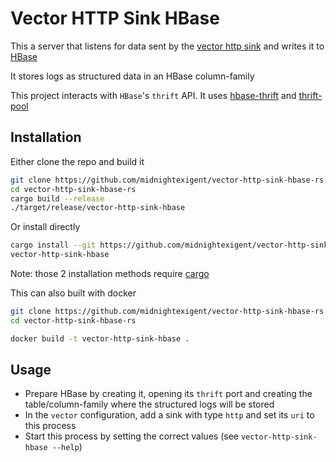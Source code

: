 # Vector HTTP Sink HBase

This a server that listens for data sent by the
[vector http sink](https://vector.dev/docs/reference/configuration/sinks/http/)
and writes it to [HBase](https://hbase.apache.org/)

It stores logs as structured data in an HBase column-family

This project interacts with `HBase`'s `thrift` API.
It uses [hbase-thrift](https://github.com/midnightexigent/hbase-thrift-rs)
and [thrift-pool](https://github.com/midnightexigent/thrift-pool-rs)

## Installation 

Either clone the repo and build it

```bash
git clone https://github.com/midnightexigent/vector-http-sink-hbase-rs.git
cd vector-http-sink-hbase-rs
cargo build --release
./target/release/vector-http-sink-hbase

```

Or install directly

```bash
cargo install --git https://github.com/midnightexigent/vector-http-sink-hbase-rs.git
vector-http-sink-hbase

```

Note: those 2 installation methods require [cargo](https://rustup.rs/)

This can also built with docker 

```bash
git clone https://github.com/midnightexigent/vector-http-sink-hbase-rs.git
cd vector-http-sink-hbase-rs

docker build -t vector-http-sink-hbase .

```


## Usage

- Prepare HBase by creating it, opening its `thrift` port and creating the table/column-family where the structured
  logs will be stored
- In the `vector` configuration, add a sink with type `http` and set its `uri` to this process
- Start this process by setting the correct values (see `vector-http-sink-hbase --help`)
